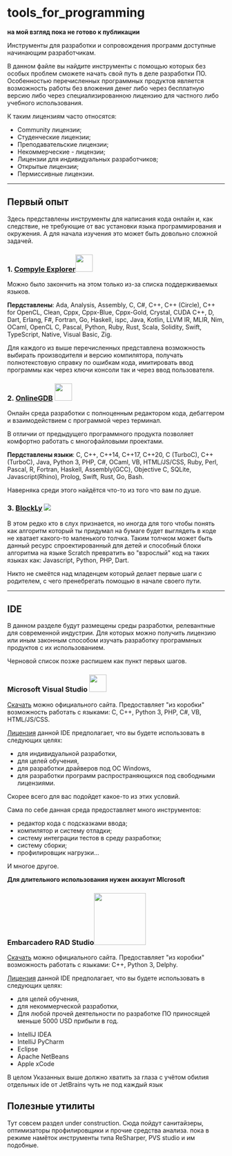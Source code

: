 # tools_for_programming
**на мой взгляд пока не готово к публикации**

Инструменты для разработки и сопровождения программ доступные начинающим разработчикам.

В данном файле вы найдите инструменты с помощью которых без особых проблем сможете начать свой путь в деле разработки ПО. Особенностью перечисленных программных продуктов является возможность работы без вложения денег либо через бесплатную версию либо через специализированною лицензию для частного либо учебного использования.

К таким лицензиям часто относятся:
- Сommunity лицензии;
- Студенческие лицензии;
- Преподавательские лицензии;
- Некоммерческие - лицензии;
- Лицензии для индивидуальных разработчиков;
- Открытые лицензии;
- Пермиссивные лицензии.

---
## Первый опыт
Здесь представлены инструменты для написания кода онлайн и, как следствие, не требующие от вас установки языка программирования и окружения. А для начала изучения это может быть довольно сложной задачей.

### 1. [Compyle Explorer](https://godbolt.org/)<img src="https://avatars.githubusercontent.com/u/57653830" width="40">

Можно было закончить на этом только из-за списка поддерживаемых языков.

**Пердставлены**: Ada, Analysis, Assembly, C, C#, C++, C++ (Circle), C++ for OpenCL, Clean, Cppx, Cppx-Blue, Cppx-Gold, Crystal, CUDA C++, D, Dart, Erlang, F#, Fortran, Go, Haskell, ispc, Java, Kotlin, LLVM IR, MLIR, Nim, OCaml, OpenCL C, Pascal, Python, Ruby, Rust, Scala, Solidity, Swift, TypeScript, Native, Visual Basic, Zig.

Для каждого из выше перечисленных представлена возможность выбирать производителя и версию компилятора, получать полнотекстовую справку по ошибкам кода, имитировать ввод программы как через ключи консоли так и через ввод пользователя.

### 2. [OnlineGDB](https://www.onlinegdb.com/online_c++_compiler) <img src="https://res.cloudinary.com/crunchbase-production/image/upload/c_lpad,f_auto,q_auto:eco,dpr_1/r069mavmw97ks2mpxcud" width="40">

Онлайн среда разработки с полноценным редактором кода, дебаггером и взаимодействием с программой через терминал.

В отличии от предыдущего программного продукта позволяет комфортно работать с многофайловыми проектами.

**Пердставлены языки**: C, C++, C++14, C++17, C++20, C (TurboC), C++ (TurboC), Java, Python 3, PHP, C#, OCaml, VB, HTML/JS/CSS, Ruby, Perl, Pascal, R, Fortran, Haskell, Assembly(GCC), Objective C, SQLite, Javascript(Rhino), Prolog, Swift, Rust, Go, Bash.

Наверняка среди этого найдётся что-то из того что вам по душе.

### 3. [BlockLy](http://blockly.ru/index.html) ![](http://blockly.ru/img/logo1.png)

В этом редко кто в слух признается, но иногда для того чтобы понять как алгоритм который ты придумал на бумаге будет выглядеть в коде не хватает какого-то маленького толчка. Таким толчком может быть данный ресурс спроектированный для детей и способный блоки алгоритма на языке Scratch  превратить во "взрослый" код на таких языках как: Javascript, Python, PHP, Dart.

Никто не смеётся над младенцем который делает первые шаги с родителем, с чего пренебрегать помощью в начале своего пути.

--- 
## IDE
В данном разделе будут размещены среды разработки, релевантные для современной индустрии. Для которых можно получить лицензию или иным законным способом изучать разработку программных продуктов с их использованием.

Черновой список позже распишем как пункт первых шагов.

### Microsoft Visual Studio <img src="https://www.softmagazin.ru/upload/iblock/465/465ab82ea0228a77769d605a962e6e0d.jpg" width="40">
[Скачать](https://visualstudio.microsoft.com/ru/) можно официального сайта. Предоставляет "из коробки" возможность работать с языками: C, C++, Python 3, PHP, C#, VB, HTML/JS/CSS.

[Лицензия](https://visualstudio.microsoft.com/ru/license-terms/mlt553321/) данной IDE предполагает, что вы будете использовать в следующих целях:
- для индивидуальной разработки, 
- для целей обучения,
- для разработки драйверов под ОС Windows,
- для разработки программ распространяющихся под свободными лицензиями. 

Скорее всего для вас подойдет какое-то из этих условий.

Сама по себе данная среда предоставляет много инструментов:
- редактор кода с подсказками ввода;
- компилятор и систему отладки;
- систему интеграции тестов в среду разработки;
- систему сборки;
- профилировщик нагрузки...

И многое другое.

**Для длительного использования нужен аккаунт MIcrosoft**

### Embarcadero RAD Studio<img src="https://dtffvb2501i0o.cloudfront.net/images/logos/embt_primary_logo_black_new_idera.webp" width="120">

[Скачать](https://www.embarcadero.com/ru/free-tools) можно официального сайта. Предоставляет "из коробки" возможность работать с языками: C++, Python 3, Delphy.

[Лицензия](https://www.embarcadero.com/ru/products/rad-studio/rad-studio-eula) данной IDE предполагает, что вы будете использовать в следующих целях:
- для целей обучения,
- для некоммерческой разработки,
- Для любой прочей деятельности по разработке ПО приносящей меньше 5000 USD прибыли в год.



* IntelliJ IDEA
* IntelliJ PyCharm
* Eclipse
* Apache NetBeans
* Apple xCode

В целом Указанных выше должно хватить за глаза с учётом обилия отдельных ide от JetBrains чуть не под каждый язык

## Полезные утилиты
Тут совсем раздел under construction. Сюда пойдут санитайзеры, оптимизаторы профилировщики и прочие средства анализа. пока в режиме намёток инструменты типа ReSharper, PVS studio и им подобные.
